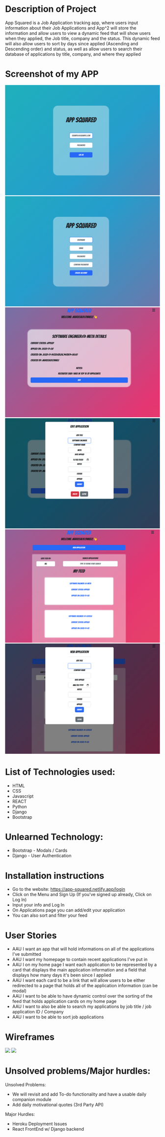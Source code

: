 # Description of Project

App Squared is a Job Application tracking app, where users input information about their Job Applications and App^2 will store the information and allow users to view a dynamic feed that will show users when they applied, the Job title, company and the status. This dynamic feed will also allow users to sort by days since applied (Ascending and Descending order) and status, as well as allow users to search their database of applications by title, company, and where they applied

# Screenshot of my APP
![](./src/assets/screenshots/login.png)
![](./src/assets/screenshots/sign-in.png)
![](./src/assets/screenshots/edit.png)
![](./src/assets/screenshots/edit-modal.png)
![](./src/assets/screenshots/home.png)
![](./src/assets/screenshots/create-modal.png)

# List of Technologies used:

- HTML
- CSS
- Javascript
- REACT
- Python
- Django
- Bootstrap

# Unlearned Technology:
- Bootstrap - Modals / Cards
- Django - User Authentication 


# Installation instructions

- Go to the website: https://app-squared.netlify.app/login
- Click on the Menu and Sign Up (If you've signed up already, Click on Log In)
- Input your info and Log In
- On Applications page you can add/edit your application
- You can also sort and filter your feed

# User Stories

- AAU I want an app that will hold informations on all of the applications I've submitted
- AAU I want my homepage to contain recent applications I've put in
- AAU I on my home page I want each application to be represented by a card that displays the main application information and a field that displays how many days it's been since I applied
- AAU I want each card to be a link that will allow users to be either redirected to a page that holds all of the application information (can be modal)
- AAU I want to be able to have dynamic control over the sorting of the feed that holds application cards on my home page
- AAU I want to also be able to search my applications by job title / job application ID / Company
- AAU I want to be able to sort job applications

# Wireframes

![](https://user-images.githubusercontent.com/100657239/200192547-b75cb0e0-dc97-4195-b288-b0142bbf0955.png)
![](https://user-images.githubusercontent.com/100657239/200192660-9fb9b6ab-1020-42b1-aa9e-b94f150e2919.png)


# Unsolved problems/Major hurdles:

Unsolved Problems:

- We will revisit and add To-do functionality and have a usable daily companion module
- Add daily motivational quotes (3rd Party API)

Major Hurdles:

- Heroku Deployment Issues
- React FrontEnd w/ Django backend
